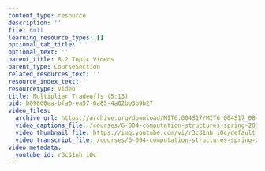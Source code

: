 ```yaml
---
content_type: resource
description: ''
file: null
learning_resource_types: []
optional_tab_title: ''
optional_text: ''
parent_title: 8.2 Topic Videos
parent_type: CourseSection
related_resources_text: ''
resource_index_text: ''
resourcetype: Video
title: Multiplier Tradeoffs (5:13)
uid: b09860ea-bfa0-ea57-0a85-4a02bb3b9b27
video_files:
  archive_url: https://archive.org/download/MIT6.004S17/MIT6_004S17_08-02-05_300k.mp4
  video_captions_file: /courses/6-004-computation-structures-spring-2017/84f5913af0a4564cafe47614e85ac5fb_r3c31nh_iOc.vtt
  video_thumbnail_file: https://img.youtube.com/vi/r3c31nh_iOc/default.jpg
  video_transcript_file: /courses/6-004-computation-structures-spring-2017/4cf948a20451dc4d1373a47334a06e83_r3c31nh_iOc.pdf
video_metadata:
  youtube_id: r3c31nh_iOc
---
```

